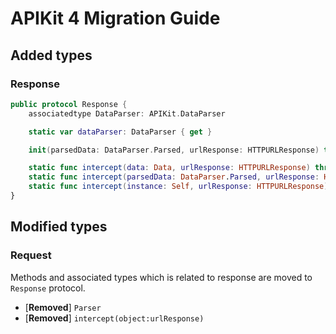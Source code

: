 # APIKit 4 Migration Guide


## Added types

### Response

```swift
public protocol Response {
    associatedtype DataParser: APIKit.DataParser

    static var dataParser: DataParser { get }

    init(parsedData: DataParser.Parsed, urlResponse: HTTPURLResponse) throws

    static func intercept(data: Data, urlResponse: HTTPURLResponse) throws -> (Data, HTTPURLResponse)
    static func intercept(parsedData: DataParser.Parsed, urlResponse: HTTPURLResponse) throws -> (DataParser.Parsed, HTTPURLResponse)
    static func intercept(instance: Self, urlResponse: HTTPURLResponse) throws -> (Self, HTTPURLResponse)
}
```

## Modified types

### Request

Methods and associated types which is related to response are moved to `Response` protocol.

- [**Removed**] `Parser`
- [**Removed**] `intercept(object:urlResponse)`

